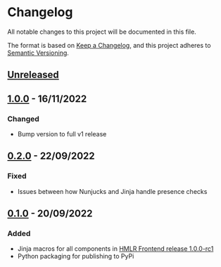 # Changelog

All notable changes to this project will be documented in this file.

The format is based on [Keep a Changelog](https://keepachangelog.com/en/1.0.0/), and this project adheres to [Semantic Versioning](https://semver.org/spec/v2.0.0.html).

## [Unreleased](https://github.com/LandRegistry/hmlr-frontend-jinja/compare/1.0.0...main)

## [1.0.0](https://github.com/LandRegistry/hmlr-frontend-jinja/releases/tag/1.0.0) - 16/11/2022

### Changed

- Bump version to full v1 release

## [0.2.0](https://github.com/LandRegistry/hmlr-frontend-jinja/releases/tag/0.2.0) - 22/09/2022

### Fixed

- Issues between how Nunjucks and Jinja handle presence checks

## [0.1.0](https://github.com/LandRegistry/hmlr-frontend-jinja/releases/tag/0.1.0) - 20/09/2022

### Added

- Jinja macros for all components in [HMLR Frontend release 1.0.0-rc1](https://github.com/LandRegistry/hmlr-frontend/releases/tag/1.0.0-rc1)
- Python packaging for publishing to PyPi
